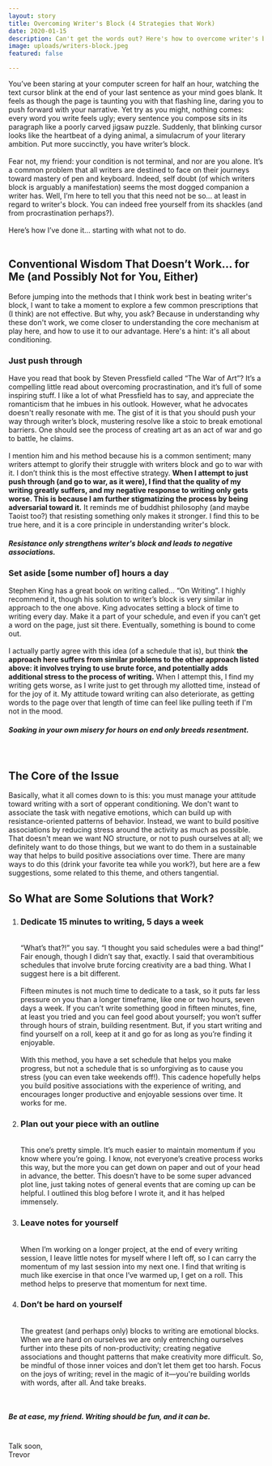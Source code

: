 ```yaml
---
layout: story
title: Overcoming Writer's Block (4 Strategies that Work)
date: 2020-01-15
description: Can't get the words out? Here's how to overcome writer's block using proven psychological strategies.
image: uploads/writers-block.jpeg
featured: false

---
```


You’ve been staring at your computer screen for half an hour, watching the text cursor blink at the end of your last sentence as your mind goes blank. It feels as though the page is taunting you with that flashing line, daring you to push forward with your narrative. Yet try as you might, nothing comes: every word you write feels ugly; every sentence you compose sits in its paragraph like a poorly carved jigsaw puzzle. Suddenly, that blinking cursor looks like the heartbeat of a dying animal, a simulacrum of your literary ambition. Put more succinctly, you have writer’s block.
<br><br>
Fear not, my friend: your condition is not terminal, and nor are you alone. It’s a common problem that all writers are destined to face on their journeys toward mastery of pen and keyboard. Indeed, self doubt (of which writers block is arguably a manifestation) seems the most dogged companion a writer has. Well, I’m here to tell you that this need not be so... at least in regard to writer's block. You can indeed free yourself from its shackles (and from procrastination perhaps?).
<br><br>
Here’s how I’ve done it... starting with what not to do.
<br><br>
<h2>Conventional Wisdom That Doesn’t Work… for Me (and Possibly Not for You, Either)</h2>
Before jumping into the methods that I think work best in beating writer's block, I want to take a moment to explore a few common prescriptions that (I think) are not effective. But why, you ask? Because in understanding why these don't work, we come closer to understanding the core mechanism at play here, and how to use it to our advantage. Here's a hint: it's all about conditioning. 
<h3 class="blog-header">Just push through</h3>
Have you read that book by Steven Pressfield called “The War of Art”? It’s a compelling little read about overcoming procrastination, and it’s full of some inspiring stuff. I like a lot of what Pressfield has to say, and appreciate the romanticism that he imbues in his outlook. However, what he advocates doesn't really resonate with me. The gist of it is that you should push your way through writer’s block, mustering resolve like a stoic to break emotional barriers. One should see the process of creating art as an act of war and go to battle, he claims.
<br><br>
I mention him and his method because his is a common sentiment; many writers attempt to glorify their struggle with writers block and go to war with it. I don’t think this is the most effective strategy. <strong>When I attempt to just push through (and go to war, as it were), I find that the quality of my writing greatly suffers, and my negative response to writing only gets worse. This is because I am further stigmatizing the process by being adversarial toward it.</strong> It reminds me of buddhist philosophy (and maybe Taoist too?) that resisting something only makes it stronger. I find this to be true here, and it is a core principle in understanding writer's block.
<h5>Resistance only strengthens writer's block and leads to negative associations.</h5>

<h3 class="blog-header">Set aside [some number of] hours a day</h3>
Stephen King has a great book on writing called… “On Writing”. I highly recommend it, though his solution to writer’s block is very similar in approach to the one above. King advocates setting a block of time to writing every day. Make it a part of your schedule, and even if you can’t get a word on the page, just sit there. Eventually, something is bound to come out.
<br><br>
I actually partly agree with this idea (of a schedule that is), but think <strong>the approach here suffers from similar problems to the other approach listed above: it involves trying to use brute force, and potentially adds additional stress to the process of writing.</strong> When I attempt this, I find my writing gets worse, as I write just to get through my allotted time, instead of for the joy of it. My attitude toward writing can also deteriorate, as getting words to the page over that length of time can feel like pulling teeth if I'm not in the mood. 
<h5>Soaking in your own misery for hours on end only breeds resentment.</h5><br>

<h2>The Core of the Issue</h2>
Basically, what it all comes down to is this: you must manage your attitude toward writing with a sort of opperant conditioning. We don't want to associate the task with negative emotions, which can build up with resistance-oriented patterns of behavior. Instead, we want to build positive associations by reducing stress around the activity as much as possible. That doesn't mean we want NO structure, or not to push ourselves at all; we definitely want to do those things, but we want to do them in a sustainable way that helps to build positive associations over time. There are many ways to do this (drink your favorite tea while you work?), but here are a few suggestions, some related to this theme, and others tangential. 

<br>
<h2>So What are Some Solutions that Work?</h2>
<ol>
	<li>
		<h3 class="blog-header">Dedicate 15 minutes to writing, 5 days a week</h3>
		<br>
		“What’s that?!” you say. “I thought you said schedules were a bad thing!” Fair enough, though I didn’t say that, exactly. I said that overambitious schedules that involve brute forcing creativity are a bad thing. What I suggest here is a bit different. 
		<br><br>
		Fifteen minutes is not much time to dedicate to a task, so it puts far less pressure on you than a longer timeframe, like one or two hours, seven days a week. If you can’t write something good in fifteen minutes, fine, at least you tried and you can feel good about yourself; you won’t suffer through hours of strain, building resentment. But, if you start writing and find yourself on a roll, keep at it and go for as long as you’re finding it enjoyable.
		<br><br>
		With this method, you have a set schedule that helps you make progress, but not a schedule that is so unforgiving as to cause you stress (you can even take weekends off!). This cadence hopefully helps you build positive associations with the experience of writing, and encourages longer productive and enjoyable sessions over time. It works for me. 
	</li>
	<li>
		<h3 class="blog-header">Plan out your piece with an outline</h3>
		<br>
		This one’s pretty simple. It’s much easier to maintain momentum if you know where you’re going. I know, not everyone’s creative process works this way, but the more you can get down on paper and out of your head in advance, the better. This doesn’t have to be some super advanced plot line, just taking notes of general events that are coming up can be helpful. I outlined this blog before I wrote it, and it has helped immensely.
	</li>
	<li>
		<h3 class="blog-header">Leave notes for yourself</h3>
		<br>
		When I’m working on a longer project, at the end of every writing session, I leave little notes for myself where I left off, so I can carry the momentum of my last session into my next one. I find that writing is much like exercise in that once I’ve warmed up, I get on a roll. This method helps to preserve that momentum for next time.
	</li>
	<li>
		<h3 class="blog-header">Don’t be hard on yourself</h3>
		<br>
		The greatest (and perhaps only) blocks to writing are emotional blocks. When we are hard on ourselves we are only entrenching ourselves further into these pits of non-productivity; creating negative associations and thought patterns that make creativity more difficult. So, be mindful of those inner voices and don’t let them get too harsh. Focus on the joys of writing; revel in the magic of it&mdash;you're building worlds with words, after all. And take breaks.
	</li>
</ol>
<br>
<h5>Be at ease, my friend. Writing should be fun, and it can be. </h5>
<br>
Talk soon,<br>
Trevor